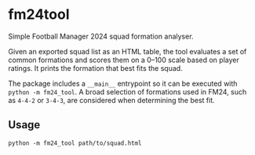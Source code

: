 # fm24tool

Simple Football Manager 2024 squad formation analyser.

Given an exported squad list as an HTML table, the tool evaluates a set of
common formations and scores them on a 0–100 scale based on player ratings.
It prints the formation that best fits the squad.

The package includes a ``__main__`` entrypoint so it can be executed with
``python -m fm24_tool``. A broad selection of formations used in FM24, such as
``4-4-2`` or ``3-4-3``, are considered when determining the best fit.

## Usage

```
python -m fm24_tool path/to/squad.html
```
